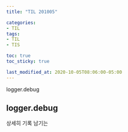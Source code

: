 ```yaml
---
title: "TIL 201005"

categories:
- TIL
tags:
- TIL
- TIS

toc: true
toc_sticky: true

last_modified_at: 2020-10-05T08:06:00-05:00
---
```

logger.debug

## logger.debug

상세히 기록 남기는 
